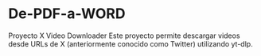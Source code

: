 # De-PDF-a-WORD
Proyecto X Video Downloader Este proyecto permite descargar videos desde URLs de X (anteriormente conocido como Twitter) utilizando yt-dlp.
